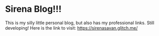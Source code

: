 # Sirena Blog!!!
This is my silly little personal blog, but also has my professional links. Still developing!
Here is the link to visit: https://sirenasavan.glitch.me/
